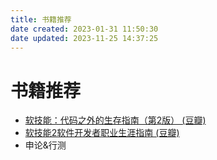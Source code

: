 ```yaml
---
title: 书籍推荐
date created: 2023-01-31 11:50:30
date updated: 2023-11-25 14:37:25
---
```


# 书籍推荐

- [软技能：代码之外的生存指南（第2版） (豆瓣)](https://book.douban.com/subject/36044253/)
- [软技能2软件开发者职业生涯指南 (豆瓣)](https://book.douban.com/subject/35043940/)
- 申论&行测
